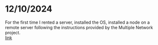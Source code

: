 # 12/10/2024

For the first time I rented a server, installed the OS, installed a node on a remote server following the instructions provided by the Multiple Network project.  
[link](https://multiple-network.gitbook.io/multiple-network-gitbook/multiple-node-participation-guide/for-linux-users)
